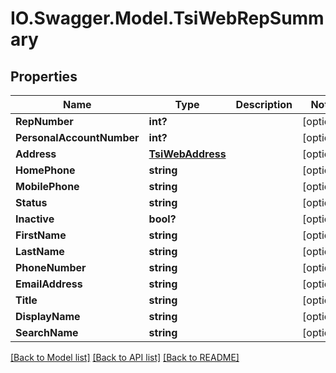 # IO.Swagger.Model.TsiWebRepSummary
## Properties

Name | Type | Description | Notes
------------ | ------------- | ------------- | -------------
**RepNumber** | **int?** |  | [optional] 
**PersonalAccountNumber** | **int?** |  | [optional] 
**Address** | [**TsiWebAddress**](TsiWebAddress.md) |  | [optional] 
**HomePhone** | **string** |  | [optional] 
**MobilePhone** | **string** |  | [optional] 
**Status** | **string** |  | [optional] 
**Inactive** | **bool?** |  | [optional] 
**FirstName** | **string** |  | [optional] 
**LastName** | **string** |  | [optional] 
**PhoneNumber** | **string** |  | [optional] 
**EmailAddress** | **string** |  | [optional] 
**Title** | **string** |  | [optional] 
**DisplayName** | **string** |  | [optional] 
**SearchName** | **string** |  | [optional] 

[[Back to Model list]](../README.md#documentation-for-models) [[Back to API list]](../README.md#documentation-for-api-endpoints) [[Back to README]](../README.md)

